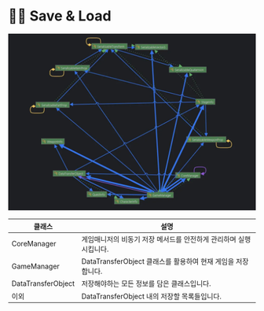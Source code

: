 # 👩‍💻 Save & Load

![img_1.png](img_1.png)

| 클래스 | 설명 |
|--------|------|
| CoreManager | 게임매니저의 비동기 저장 메서드를 안전하게 관리하며 실행시킵니다. |
| GameManager | DataTransferObject 클래스를 활용하여 현재 게임을 저장합니다. |
| DataTransferObject | 저장해야하는 모든 정보를 담은 클래스입니다. |
| 이외 | DataTransferObject 내의 저장할 목록들입니다. |